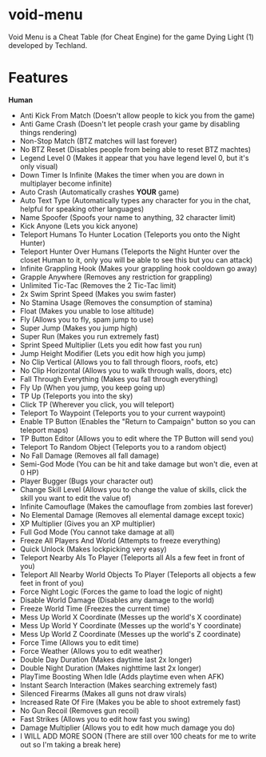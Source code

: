 # void-menu
Void Menu is a Cheat Table (for Cheat Engine) for the game Dying Light (1) developed by Techland.

# Features
**Human**

- Anti Kick From Match (Doesn't allow people to kick you from the game)
- Anti Game Crash (Doesn't let people crash your game by disabling things rendering)
- Non-Stop Match (BTZ matches will last forever)
- No BTZ Reset (Disables people from being able to reset BTZ machtes)
- Legend Level 0 (Makes it appear that you have legend level 0, but it's only visual)
- Down Timer Is Infinite (Makes the timer when you are down in multiplayer become infinite)
- Auto Crash (Automatically crashes **YOUR** game)
- Auto Text Type (Automatically types any character for you in the chat, helpful for speaking other languages)
- Name Spoofer (Spoofs your name to anything, 32 character limit)
- Kick Anyone (Lets you kick anyone)
- Teleport Humans To Hunter Location (Teleports you onto the Night Hunter)
- Teleport Hunter Over Humans (Teleports the Night Hunter over the closet Human to it, only you will be able to see this but you can attack)
- Infinite Grappling Hook (Makes your grappling hook cooldown go away)
- Grapple Anywhere (Removes any restriction for grappling)
- Unlimited Tic-Tac (Removes the 2 Tic-Tac limit)
- 2x Swim Sprint Speed (Makes you swim faster)
- No Stamina Usage (Removes the consumption of stamina)
- Float (Makes you unable to lose altitude)
- Fly (Allows you to fly, spam jump to use)
- Super Jump (Makes you jump high)
- Super Run (Makes you run extremely fast)
- Sprint Speed Multiplier (Lets you edit how fast you run)
- Jump Height Modifier (Lets you edit how high you jump)
- No Clip Vertical (Allows you to fall through floors, roofs, etc)
- No Clip Horizontal (Allows you to walk through walls, doors, etc)
- Fall Through Everything (Makes you fall through everything)
- Fly Up (When you jump, you keep going up)
- TP Up (Teleports you into the sky)
- Click TP (Wherever you click, you will teleport)
- Teleport To Waypoint (Teleports you to your current waypoint)
- Enable TP Button (Enables the "Return to Campaign" button so you can teleport maps)
- TP Button Editor (Allows you to edit where the TP Button will send you)
- Teleport To Random Object (Teleports you to a random object)
- No Fall Damage (Removes all fall damage)
- Semi-God Mode (You can be hit and take damage but won't die, even at 0 HP)
- Player Bugger (Bugs your character out)
- Change Skill Level (Allows you to change the value of skills, click the skill you want to edit the value of)
- Infinite Camouflage (Makes the camouflage from zombies last forever)
- No Elemental Damage (Removes all elemental damage except toxic)
- XP Multiplier (Gives you an XP multiplier)
- Full God Mode (You cannot take damage at all)
- Freeze All Players And World (Attempts to freeze everything)
- Quick Unlock (Makes lockpicking very easy)
- Teleport Nearby AIs To Player (Teleports all AIs a few feet in front of you)
- Teleport All Nearby World Objects To Player (Teleports all objects a few feet in front of you)
- Force Night Logic (Forces the game to load the logic of night)
- Disable World Damage (Disables any damage to the world)
- Freeze World Time (Freezes the current time)
- Mess Up World X Coordinate (Messes up the world's X coordinate)
- Mess Up World Y Coordinate (Messes up the world's Y coordinate)
- Mess Up World Z Coordinate (Messes up the world's Z coordinate)
- Force Time (Allows you to edit time)
- Force Weather (Allows you to edit weather)
- Double Day Duration (Makes daytime last 2x longer)
- Double Night Duration (Makes nighttime last 2x longer)
- PlayTime Boosting When Idle (Adds playtime even when AFK)
- Instant Search Interaction (Makes searching extremely fast)
- Silenced Firearms (Makes all guns not draw virals)
- Increased Rate Of Fire (Makes you be able to shoot extremely fast)
- No Gun Recoil (Removes gun recoil)
- Fast Strikes (Allows you to edit how fast you swing)
- Damage Multiplier (Allows you to edit how much damage you do)
- I WILL ADD MORE SOON (There are still over 100 cheats for me to write out so I'm taking a break here)
